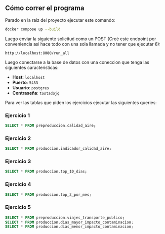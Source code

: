 
## Cómo correr el programa

Parado en la raiz del proyecto ejecutar este comando:

   ```bash
   docker compose up --build
   ```

Luego enviar la siguiente solicitud como un POST (Creé este endpoint por conveniencia asi hace todo con una sola llamada y no tener que ejecutar 6):

   ```
   http://localhost:8080/run_all
   ```

Luego conectarse a la base de datos con una coneccion que tenga las siguientes caracteristicas:

- **Host**: `localhost`
- **Puerto**: `5433`
- **Usuario**: `postgres`
- **Contraseña**: `tostadojq`

Para ver las tablas que piden los ejercicios ejecutar las siguientes queries:

### Ejercicio 1

```sql
SELECT * FROM preproduccion.calidad_aire;
```

### Ejercicio 2

```sql
SELECT * FROM produccion.indicador_calidad_aire;
```

### Ejercicio 3

```sql
SELECT * FROM produccion.top_10_dias;
```

### Ejercicio 4

```sql
SELECT * FROM produccion.top_3_por_mes;
```

### Ejercicio 5

```sql
SELECT * FROM preproduccion.viajes_transporte_publico;
SELECT * FROM produccion.dias_mayor_impacto_contaminacion;
SELECT * FROM produccion.dias_menor_impacto_contaminacion;
```